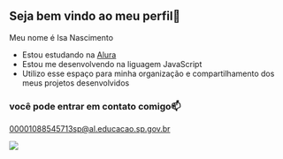 ## Seja bem vindo ao meu perfil💋

Meu nome é Isa Nascimento

- Estou estudando na [Alura](https://www.alura.com.br)
- Estou me desenvolvendo na liguagem JavaScript
- Utilizo esse espaço para minha organização e compartilhamento dos meus projetos desenvolvidos

### você pode entrar em contato comigo📫
00001088545713sp@al.educacao.sp.gov.br

![](https://media.tenor.com/M4hf23tX23QAAAAM/byuntear-coringa.gif) 
